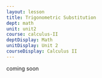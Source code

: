```yaml
---
layout: lesson
title: Trigonometric Substitution
dept: math
unit: unit2
course: calculus-II
deptDisplay: Math
unitDisplay: Unit 2
courseDisplay: Calculus II
---
```


coming soon
